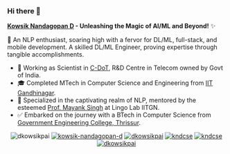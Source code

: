 ### Hi there 👋

**[Kowsik Nandagopan D](https://dkowsikpai.github.io/) - Unleashing the Magic of AI/ML and Beyond!** ✨

🚀 An NLP enthusiast, soaring high with a fervor for DL/ML, full-stack, and mobile development. A skilled DL/ML Engineer, proving expertise through tangible accomplishments.

- 🌱 Working as Scientist in [C-DoT](https://www.cdot.in/cdotweb/web/home.php), R&D Centre in Telecom owned by Govt of India.
- 🎓 Completed MTech in Computer Science and Engineering from [IIT Gandhinagar](https://iitgn.ac.in/).
- 📖 Specialized in the captivating realm of NLP, mentored by the esteemed [Prof. Mayank Singh](https://mayank4490.github.io/) at Lingo Lab IITGN.
- ✅ Embarked on the journey with a BTech in Computer Science from [Government Engineering College, Thrissur](http://gectcr.ac.in/).

<!--
🚀 An AI/ML enthusiast, soaring high with a fervor for DL/ML, full-stack, and mobile development. A skilled DL/ML Engineer, proving expertise through tangible accomplishments.

🎓 Education:
- 🔭 Currently pursuing M.Tech in Computer Science and Engineering at [IIT Gandhinagar](https://iitgn.ac.in/).
- 🌱 Specializing in the captivating realm of NLP, mentored by the esteemed [Prof. Mayank Singh](https://mayank4490.github.io/).
- ✅ Embarked on the journey with a B.Tech in Computer Science and Engineering from [Government Engineering College, Thrissur](http://gectcr.ac.in/).


[Kowsik Nandagopan D](https://dkowsikpai.github.io/) is an NLP enthusiast who is fervid in DL/ML, full-stack development, and mobile development. DL/ML Engineer with demonstrable experience. 
- 🔭 Currently pursuing M.Tech in Computer Science and Engineering from [IIT Gandhinagar](https://iitgn.ac.in/).
- 🌱 Specializing in NLP under the supervision of [Prof. Mayank Singh](https://mayank4490.github.io/).
- ✅ Completed his B.Tech in Computer Science and Engineering from [Government Engineering College, Thrissur](http://gectcr.ac.in/). 
-->

<p align="center"> 
  <img src="https://komarev.com/ghpvc/?username=dkowsikpai&style=for-the-badge" alt="dkowsikpai" />
  <a href="https://www.linkedin.com/in/kowsik-nandagopan-d/"><img src="https://img.shields.io/badge/linkedin-%230077B5.svg?style=for-the-badge&logo=linkedin&logoColor=white" alt="kowsik-nandagopan-d" /></a>
  <a href="mailto:dkowsikpai@gmail.com"><img src="https://img.shields.io/badge/Gmail-D14836?style=for-the-badge&logo=gmail&logoColor=white" alt="dkowsikpai" /></a>
  <a href="https://dkowsikpai.github.io/"><img src="https://img.shields.io/badge/github%20pages-121013?style=for-the-badge&logo=github&logoColor=white" alt="kndcse" /></a>
  <a href="https://twitter.com/kndcse"><img src="https://img.shields.io/badge/Twitter-%231DA1F2.svg?style=for-the-badge&logo=Twitter&logoColor=white" alt="kndcse" /></a>
  <a href="https://www.instagram.com/kndcse/"><img src="https://img.shields.io/badge/Instagram-%23E4405F.svg?style=for-the-badge&logo=Instagram&logoColor=white" alt="dkowsikpai" /></a>
</p>

<!--
**dkowsikpai/dkowsikpai** is a ✨ _special_ ✨ repository because its `README.md` (this file) appears on your GitHub profile.

Here are some ideas to get you started:

- 🔭 I’m currently working on ...
- 🌱 I’m currently learning ...
- 👯 I’m looking to collaborate on ...
- 🤔 I’m looking for help with ...
- 💬 Ask me about ...
- 📫 How to reach me: ...
- 😄 Pronouns: ...
- ⚡ Fun fact: ...
-->
